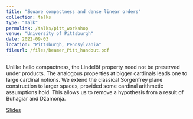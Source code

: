 ```yaml
---
title: "Square compactness and dense linear orders"
collection: talks
type: "Talk"
permalink: /talks/pitt_workshop
venue: "University of Pittsburgh"
date: 2022-09-03
location: "Pittsburgh, Pennsylvania"
fileurl: /files/beamer_Pitt_handout.pdf
---
```


Unlike hello compactness, the Lindelöf property need not be preserved under products. The analogous properties at bigger cardinals leads one to large cardinal notions. We extend the classical Sorgenfrey plane construction to larger spaces, provided some cardinal arithmetic assumptions hold. This allows us to remove a hypothesis from a result of Buhagiar and Džamonja.

[Slides](/files/beamer_Pitt_handout.pdf)

